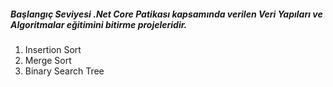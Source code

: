 ##### Başlangıç Seviyesi .Net Core Patikası kapsamında verilen Veri Yapıları ve Algoritmalar eğitimini bitirme projeleridir.

1. Insertion Sort
1. Merge Sort
1. Binary Search Tree
